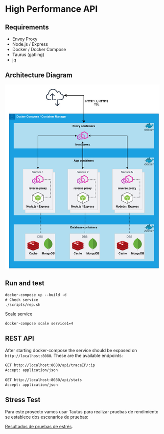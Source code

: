 # High Performance API
## Requirements
- Envoy Proxy
- Node.js / Express
- Docker / Docker Compose
- Taurus (gatling)
- jq
## Architecture Diagram
![architecture](./img/hp-architecture.jpg)

## Run and test
```shell
docker-compose up --build -d
# Check service
./scripts/rep.sh 
```
Scale service
```commandline
docker-compose scale service1=4
```

## REST API
After starting docker-compose the service should be exposed on `http://localhost:8080`. These are the available endpoints:

```http request
GET http://localhost:8080/api/traceIP/:ip
Accept: application/json

GET http://localhost:8080/api/stats
Accept: application/json
```

## Stress Test
Para este proyecto vamos usar Tautus para realizar pruebas de rendimiento se establece dos escenarios de pruebas:

[Resultados de pruebas de estrés](./stress-test.html).
